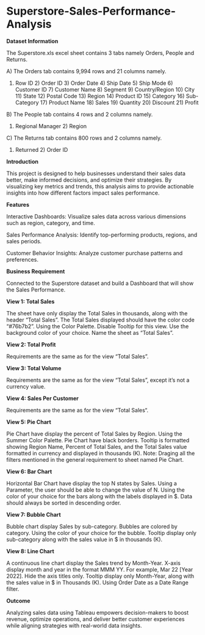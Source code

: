 # Superstore-Sales-Performance-Analysis

**Dataset Information**

The Superstore.xls excel sheet contains 3 tabs namely Orders, People and Returns.

A) The Orders tab contains 9,994 rows and 21 columns namely.

1) Row ID 2) Order ID 3) Order Date 4) Ship Date 5) Ship Mode 6) Customer ID 7) Customer Name 8) Segment 9) Country/Region 10) City 11) State 12) Postal Code 13) Region 14) Product ID 15) Category 16) Sub-Category 17) Product Name 18) Sales 19) Quantity 20) Discount 21) Profit

B) The People tab contains 4 rows and 2 columns namely.
1) Regional Manager 2) Region

C) The Returns tab contains 800 rows and 2 columns namely.
1) Returned 2) Order ID

**Introduction**

This project is designed to help businesses understand their sales data better, make informed decisions, and optimize their strategies. By visualizing key metrics and trends, this analysis aims to provide actionable insights into how different factors impact sales performance.

**Features**

Interactive Dashboards: Visualize sales data across various dimensions such as region, category, and time.

Sales Performance Analysis: Identify top-performing products, regions, and sales periods.

Customer Behavior Insights: Analyze customer purchase patterns and preferences.

**Business Requirement**

Connected to the Superstore dataset and build a Dashboard that will show the Sales Performance.

**View 1: Total Sales**

The sheet have only display the Total Sales in thousands, along with the header “Total Sales”. The Total Sales displayed should have the color code “#76b7b2”. Using  the Color Palette. Disable Tooltip for this view. Use the background color of your choice. Name the sheet as “Total Sales”.

**View 2: Total Profit**

Requirements are the same as for the view “Total Sales”.

**View 3: Total Volume**

Requirements are the same as for the view “Total Sales”, except it’s not a currency value.

**View 4: Sales Per Customer**

Requirements are the same as for the view “Total Sales“.

**View 5: Pie Chart**

Pie Chart have display the percent of Total Sales by Region. Using the Summer Color Palette. Pie Chart have black borders. Tooltip is formatted  showing Region Name, Percent of Total Sales, and the Total Sales value formatted in currency and displayed in thousands (K). Note: Draging all the filters mentioned in the general requirement to sheet named Pie Chart.

**View 6: Bar Chart**

Horizontal Bar Chart have display the top N states by Sales. Using a Parameter, the user should be able to change the value of N. Using the color of your choice for the bars along with the labels displayed in $. Data should always be sorted in descending order.

**View 7: Bubble Chart**

Bubble chart display Sales by sub-category. Bubbles are colored by category. Using the color of your choice for the bubble. Tooltip  display only sub-category along with the sales value in $ in thousands (K).

**View 8: Line Chart**

A continuous line chart display the Sales trend by Month-Year. X-axis display month and year in the format MMM YY. For example, Mar 22 [Year 2022]. Hide the axis titles only. Tooltip display only Month-Year, along with the sales value in $ in Thousands (K). Using Order Date as a Date Range filter.

**Outcome**

Analyzing sales data using Tableau empowers decision-makers to boost revenue, optimize operations, and deliver better customer experiences while aligning strategies with real-world data insights.
